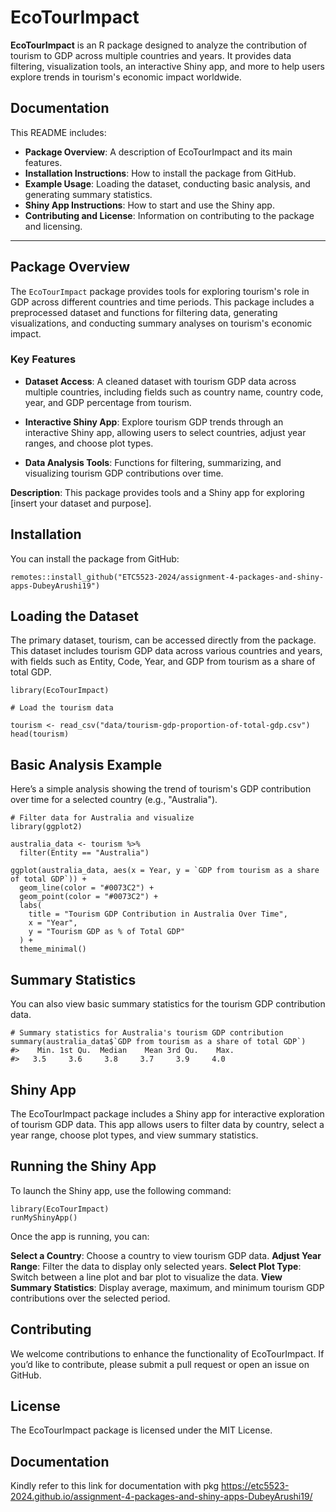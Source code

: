 
# EcoTourImpact

**EcoTourImpact** is an R package designed to analyze the contribution of tourism to GDP across multiple countries and years. It provides data filtering, visualization tools, an interactive Shiny app, and more to help users explore trends in tourism's economic impact worldwide.

## Documentation

This README includes:
- **Package Overview**: A description of EcoTourImpact and its main features.
- **Installation Instructions**: How to install the package from GitHub.
- **Example Usage**: Loading the dataset, conducting basic analysis, and generating summary statistics.
- **Shiny App Instructions**: How to start and use the Shiny app.
- **Contributing and License**: Information on contributing to the package and licensing.

---

## Package Overview

The `EcoTourImpact` package provides tools for exploring tourism's role in GDP across different countries and time periods. This package includes a preprocessed dataset and functions for filtering data, generating visualizations, and conducting summary analyses on tourism's economic impact. 

### Key Features

- **Dataset Access**: A cleaned dataset with tourism GDP data across multiple countries, including fields such as country name, country code, year, and GDP percentage from tourism.

- **Interactive Shiny App**: Explore tourism GDP trends through an interactive Shiny app, allowing users to select countries, adjust year ranges, and choose plot types.

- **Data Analysis Tools**: Functions for filtering, summarizing, and visualizing tourism GDP contributions over time.


**Description**: This package provides tools and a Shiny app for exploring [insert your dataset and purpose].

## Installation
You can install the package from GitHub:

```{r}
remotes::install_github("ETC5523-2024/assignment-4-packages-and-shiny-apps-DubeyArushi19")
```

## Loading the Dataset

The primary dataset, tourism, can be accessed directly from the package. This dataset includes tourism GDP data across various countries and years, with fields such as Entity, Code, Year, and GDP from tourism as a share of total GDP.

```{r}
library(EcoTourImpact)

# Load the tourism data

tourism <- read_csv("data/tourism-gdp-proportion-of-total-gdp.csv")
head(tourism)
```

## Basic Analysis Example

Here’s a simple analysis showing the trend of tourism's GDP contribution over time for a selected country (e.g., "Australia").

```{r}
# Filter data for Australia and visualize
library(ggplot2)

australia_data <- tourism %>%
  filter(Entity == "Australia")

ggplot(australia_data, aes(x = Year, y = `GDP from tourism as a share of total GDP`)) +
  geom_line(color = "#0073C2") +
  geom_point(color = "#0073C2") +
  labs(
    title = "Tourism GDP Contribution in Australia Over Time",
    x = "Year",
    y = "Tourism GDP as % of Total GDP"
  ) +
  theme_minimal()

```

## Summary Statistics

You can also view basic summary statistics for the tourism GDP contribution data.

```{r}
# Summary statistics for Australia's tourism GDP contribution
summary(australia_data$`GDP from tourism as a share of total GDP`)
#>    Min. 1st Qu.  Median    Mean 3rd Qu.    Max. 
#>   3.5     3.6     3.8     3.7     3.9     4.0

```

## Shiny App

The EcoTourImpact package includes a Shiny app for interactive exploration of tourism GDP data. This app allows users to filter data by country, select a year range, choose plot types, and view summary statistics.

## Running the Shiny App

To launch the Shiny app, use the following command:

```{r}
library(EcoTourImpact)
runMyShinyApp()
```

Once the app is running, you can:

**Select a Country**: Choose a country to view tourism GDP data.
**Adjust Year Range**: Filter the data to display only selected years.
**Select Plot Type**: Switch between a line plot and bar plot to visualize the data.
**View Summary Statistics**: Display average, maximum, and minimum tourism GDP contributions over the selected period.


## Contributing

We welcome contributions to enhance the functionality of EcoTourImpact. If you’d like to contribute, please submit a pull request or open an issue on GitHub.

## License

The EcoTourImpact package is licensed under the MIT License.


## Documentation

Kindly refer to this link for documentation with pkg  https://etc5523-2024.github.io/assignment-4-packages-and-shiny-apps-DubeyArushi19/




